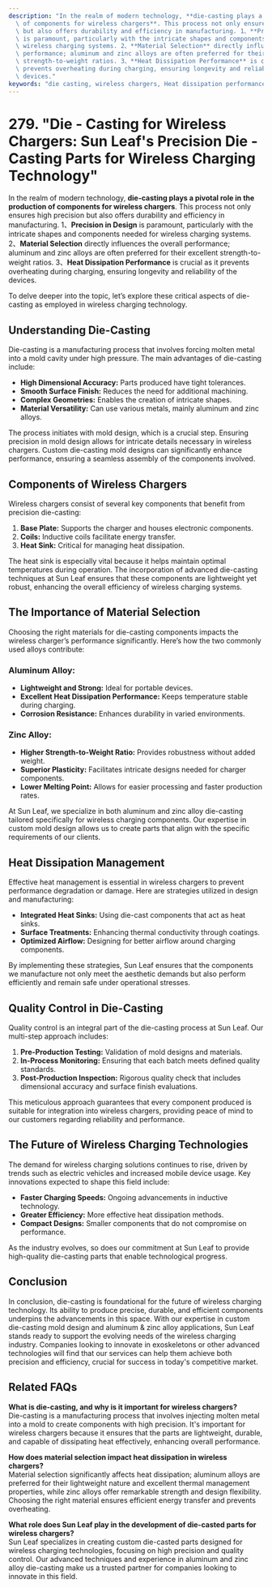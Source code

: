 ```yaml
---
description: "In the realm of modern technology, **die-casting plays a pivotal role in the production\
  \ of components for wireless chargers**. This process not only ensures high precision\
  \ but also offers durability and efficiency in manufacturing. 1、**Precision in Design**\
  \ is paramount, particularly with the intricate shapes and components needed for\
  \ wireless charging systems. 2、**Material Selection** directly influences the overall\
  \ performance; aluminum and zinc alloys are often preferred for their excellent\
  \ strength-to-weight ratios. 3、**Heat Dissipation Performance** is crucial as it\
  \ prevents overheating during charging, ensuring longevity and reliability of the\
  \ devices."
keywords: "die casting, wireless chargers, Heat dissipation performance, Heat sink"
---
```

# 279. "Die - Casting for Wireless Chargers: Sun Leaf's Precision Die - Casting Parts for Wireless Charging Technology"

In the realm of modern technology, **die-casting plays a pivotal role in the production of components for wireless chargers**. This process not only ensures high precision but also offers durability and efficiency in manufacturing. 1、**Precision in Design** is paramount, particularly with the intricate shapes and components needed for wireless charging systems. 2、**Material Selection** directly influences the overall performance; aluminum and zinc alloys are often preferred for their excellent strength-to-weight ratios. 3、**Heat Dissipation Performance** is crucial as it prevents overheating during charging, ensuring longevity and reliability of the devices.

To delve deeper into the topic, let’s explore these critical aspects of die-casting as employed in wireless charging technology.

## **Understanding Die-Casting**

Die-casting is a manufacturing process that involves forcing molten metal into a mold cavity under high pressure. The main advantages of die-casting include:

- **High Dimensional Accuracy:** Parts produced have tight tolerances.
- **Smooth Surface Finish:** Reduces the need for additional machining.
- **Complex Geometries:** Enables the creation of intricate shapes.
- **Material Versatility:** Can use various metals, mainly aluminum and zinc alloys.

The process initiates with mold design, which is a crucial step. Ensuring precision in mold design allows for intricate details necessary in wireless chargers. Custom die-casting mold designs can significantly enhance performance, ensuring a seamless assembly of the components involved.

## **Components of Wireless Chargers**

Wireless chargers consist of several key components that benefit from precision die-casting:

1. **Base Plate:** Supports the charger and houses electronic components.
2. **Coils:** Inductive coils facilitate energy transfer.
3. **Heat Sink:** Critical for managing heat dissipation.

The heat sink is especially vital because it helps maintain optimal temperatures during operation. The incorporation of advanced die-casting techniques at Sun Leaf ensures that these components are lightweight yet robust, enhancing the overall efficiency of wireless charging systems.

## **The Importance of Material Selection**

Choosing the right materials for die-casting components impacts the wireless charger’s performance significantly. Here’s how the two commonly used alloys contribute:

### **Aluminum Alloy:**

- **Lightweight and Strong:** Ideal for portable devices.
- **Excellent Heat Dissipation Performance:** Keeps temperature stable during charging.
- **Corrosion Resistance:** Enhances durability in varied environments.

### **Zinc Alloy:**

- **Higher Strength-to-Weight Ratio:** Provides robustness without added weight.
- **Superior Plasticity:** Facilitates intricate designs needed for charger components.
- **Lower Melting Point:** Allows for easier processing and faster production rates.

At Sun Leaf, we specialize in both aluminum and zinc alloy die-casting tailored specifically for wireless charging components. Our expertise in custom mold design allows us to create parts that align with the specific requirements of our clients.

## **Heat Dissipation Management**

Effective heat management is essential in wireless chargers to prevent performance degradation or damage. Here are strategies utilized in design and manufacturing:

- **Integrated Heat Sinks:** Using die-cast components that act as heat sinks.
- **Surface Treatments:** Enhancing thermal conductivity through coatings.
- **Optimized Airflow:** Designing for better airflow around charging components.

By implementing these strategies, Sun Leaf ensures that the components we manufacture not only meet the aesthetic demands but also perform efficiently and remain safe under operational stresses.

## **Quality Control in Die-Casting**

Quality control is an integral part of the die-casting process at Sun Leaf. Our multi-step approach includes:

1. **Pre-Production Testing:** Validation of mold designs and materials.
2. **In-Process Monitoring:** Ensuring that each batch meets defined quality standards.
3. **Post-Production Inspection:** Rigorous quality check that includes dimensional accuracy and surface finish evaluations.

This meticulous approach guarantees that every component produced is suitable for integration into wireless chargers, providing peace of mind to our customers regarding reliability and performance.

## **The Future of Wireless Charging Technologies**

The demand for wireless charging solutions continues to rise, driven by trends such as electric vehicles and increased mobile device usage. Key innovations expected to shape this field include:

- **Faster Charging Speeds:** Ongoing advancements in inductive technology.
- **Greater Efficiency:** More effective heat dissipation methods.
- **Compact Designs:** Smaller components that do not compromise on performance.

As the industry evolves, so does our commitment at Sun Leaf to provide high-quality die-casting parts that enable technological progress.

## **Conclusion**

In conclusion, die-casting is foundational for the future of wireless charging technology. Its ability to produce precise, durable, and efficient components underpins the advancements in this space. With our expertise in custom die-casting mold design and aluminum & zinc alloy applications, Sun Leaf stands ready to support the evolving needs of the wireless charging industry. Companies looking to innovate in exoskeletons or other advanced technologies will find that our services can help them achieve both precision and efficiency, crucial for success in today's competitive market.

## **Related FAQs**

**What is die-casting, and why is it important for wireless chargers?**  
Die-casting is a manufacturing process that involves injecting molten metal into a mold to create components with high precision. It's important for wireless chargers because it ensures that the parts are lightweight, durable, and capable of dissipating heat effectively, enhancing overall performance.

**How does material selection impact heat dissipation in wireless chargers?**  
Material selection significantly affects heat dissipation; aluminum alloys are preferred for their lightweight nature and excellent thermal management properties, while zinc alloys offer remarkable strength and design flexibility. Choosing the right material ensures efficient energy transfer and prevents overheating.

**What role does Sun Leaf play in the development of die-casted parts for wireless chargers?**  
Sun Leaf specializes in creating custom die-casted parts designed for wireless charging technologies, focusing on high precision and quality control. Our advanced techniques and experience in aluminum and zinc alloy die-casting make us a trusted partner for companies looking to innovate in this field.
